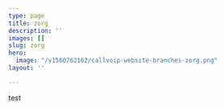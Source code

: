```yaml
---
type: page
title: zorg
description: ''
images: []
slug: zorg
hero:
  image: "/v1560762162/callvoip-website-branches-zorg.png"
layout: ''

---
```

test